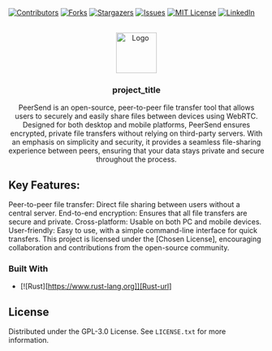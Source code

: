 [![Contributors][contributors-shield]][contributors-url]
[![Forks][forks-shield]][forks-url]
[![Stargazers][stars-shield]][stars-url]
[![Issues][issues-shield]][issues-url]
[![MIT License][license-shield]][license-url]
[![LinkedIn][linkedin-shield]][linkedin-url]

<br />
<div align="center">
  <a href="https://github.com/hakdag/peersend">
    <img src="images/logo.png" alt="Logo" width="80" height="80">
  </a>

<h3 align="center">project_title</h3>

  <p align="center">
PeerSend is an open-source, peer-to-peer file transfer tool that allows users to securely and easily share files between devices using WebRTC. Designed for both desktop and mobile platforms, PeerSend ensures encrypted, private file transfers without relying on third-party servers. With an emphasis on simplicity and security, it provides a seamless file-sharing experience between peers, ensuring that your data stays private and secure throughout the process.
  </p>
</div>


## Key Features:

Peer-to-peer file transfer: Direct file sharing between users without a central server.
End-to-end encryption: Ensures that all file transfers are secure and private.
Cross-platform: Usable on both PC and mobile devices.
User-friendly: Easy to use, with a simple command-line interface for quick transfers.
This project is licensed under the [Chosen License], encouraging collaboration and contributions from the open-source community.

### Built With

* [![Rust][https://www.rust-lang.org]][Rust-url]


<!-- LICENSE -->
## License

Distributed under the GPL-3.0 License. See `LICENSE.txt` for more information.

<!-- MARKDOWN LINKS & IMAGES -->
[contributors-shield]: https://img.shields.io/github/contributors/hakdag/peersend.svg?style=for-the-badge
[contributors-url]: https://github.com/hakdag/peersend/graphs/contributors
[forks-shield]: https://img.shields.io/github/forks/hakdag/peersend.svg?style=for-the-badge
[forks-url]: https://github.com/hakdag/peersend/network/members
[stars-shield]: https://img.shields.io/github/stars/hakdag/peersend.svg?style=for-the-badge
[stars-url]: https://github.com/hakdag/peersend/stargazers
[issues-shield]: https://img.shields.io/github/issues/hakdag/peersend.svg?style=for-the-badge
[issues-url]: https://github.com/hakdag/peersend/issues
[license-shield]: https://img.shields.io/github/license/hakdag/peersend.svg?style=for-the-badge
[license-url]: https://github.com/hakdag/peersend/blob/master/LICENSE.txt
[linkedin-shield]: https://img.shields.io/badge/-LinkedIn-black.svg?style=for-the-badge&logo=linkedin&colorB=555
[linkedin-url]: https://www.linkedin.com/in/hakanakdag
[Rust]: https://www.rust-lang.org/static/images/rust-logo-blk.svg
